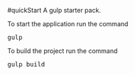 #quickStart
A gulp starter pack.

To start the application run the command
<pre>gulp</pre>

To build the project run the command

<pre>gulp build</pre>
